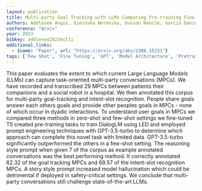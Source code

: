 ```yaml
---
layout: publication
title: Multi-party Goal Tracking with LLMs Comparing Pre-training Fine-tuning and Prompt Engineering
authors: Addlesee Angus, Sieińska Weronika, Gunson Nancie, Garcia Daniel Hernández, Dondrup Christian, Lemon Oliver
conference: "Arxiv"
year: 2023
bibkey: addlesee2023multi
additional_links:
  - {name: "Paper", url: "https://arxiv.org/abs/2308.15231"}
tags: ['Few Shot', 'Fine Tuning', 'GPT', 'Model Architecture', 'Pretraining Methods', 'Prompting', 'Responsible AI', 'Training Techniques']
---
```

This paper evaluates the extent to which current Large Language Models (LLMs) can capture task-oriented multi-party conversations (MPCs). We have recorded and transcribed 29 MPCs between patients their companions and a social robot in a hospital. We then annotated this corpus for multi-party goal-tracking and intent-slot recognition. People share goals answer each others goals and provide other peoples goals in MPCs - none of which occur in dyadic interactions. To understand user goals in MPCs we compared three methods in zero-shot and few-shot settings we fine-tuned T5 created pre-training tasks to train DialogLM using LED and employed prompt engineering techniques with GPT-3.5-turbo to determine which approach can complete this novel task with limited data. GPT-3.5-turbo significantly outperformed the others in a few-shot setting. The reasoning style prompt when given 7 of the corpus as example annotated conversations was the best performing method. It correctly annotated 62.32 of the goal tracking MPCs and 69.57 of the intent-slot recognition MPCs. A story style prompt increased model hallucination which could be detrimental if deployed in safety-critical settings. We conclude that multi-party conversations still challenge state-of-the-art LLMs.
